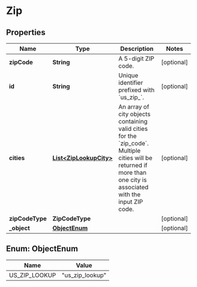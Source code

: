 

# Zip


## Properties

Name | Type | Description | Notes
------------ | ------------- | ------------- | -------------
**zipCode** | **String** | A 5-digit ZIP code. |  [optional]
**id** | **String** | Unique identifier prefixed with &#x60;us_zip_&#x60;. |  [optional]
**cities** | [**List&lt;ZipLookupCity&gt;**](ZipLookupCity.md) | An array of city objects containing valid cities for the &#x60;zip_code&#x60;. Multiple cities will be returned if more than one city is associated with the input ZIP code.  |  [optional]
**zipCodeType** | **ZipCodeType** |  |  [optional]
**_object** | [**ObjectEnum**](#ObjectEnum) |  |  [optional]



## Enum: ObjectEnum

Name | Value
---- | -----
US_ZIP_LOOKUP | &quot;us_zip_lookup&quot;



